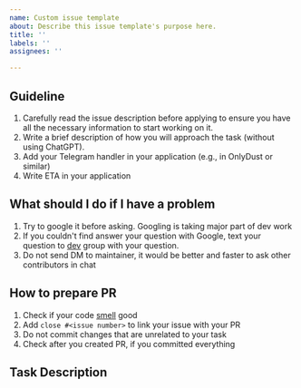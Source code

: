 ```yaml
---
name: Custom issue template
about: Describe this issue template's purpose here.
title: ''
labels: ''
assignees: ''

---
```


## Guideline
1. Carefully read the issue description before applying to ensure you have all the necessary information to start working on it.
2. Write a brief description of how you will approach the task (without using ChatGPT).
3. Add your Telegram handler in your application (e.g., in OnlyDust or similar)
4. Write ETA in your application



## What should I do if I have a problem
1. Try to google it before asking. Googling is taking major part of dev work 
2. If you couldn't find answer your question with Google, text your question to [dev](https://t.me/spotnet_dev/4) group with your question.
3. Do not send DM to maintainer, it would be better and faster to ask other contributors in chat 


## How to prepare PR
1. Check if your code [smell](https://refactoring.guru/refactoring/smells) good
2. Add `close #<issue number>` to link your issue with your PR
3. Do not commit changes that are unrelated to your task
4. Check after you created PR, if you committed everything


## Task Description
